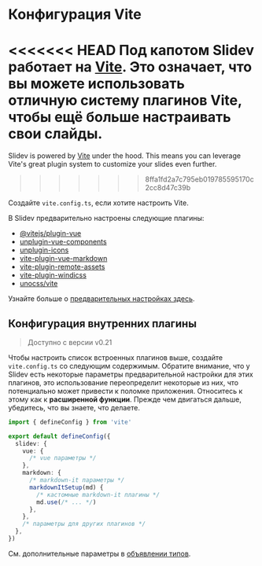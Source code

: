 # Конфигурация Vite

<Environment type="node" />

<<<<<<< HEAD
Под капотом Slidev работает на [Vite](http://vitejs.dev/). Это означает, что вы можете использовать отличную систему плагинов Vite, чтобы ещё больше настраивать свои слайды.
=======
Slidev is powered by [Vite](https://vitejs.dev/) under the hood. This means you can leverage Vite's great plugin system to customize your slides even further.
>>>>>>> 8ffa1fd2a7c795eb019785595170c2cc8d47c39b

Создайте `vite.config.ts`, если хотите настроить Vite.

В Slidev предварительно настроены следующие плагины:

- [@vitejs/plugin-vue](https://github.com/vitejs/vite/tree/main/packages/plugin-vue)
- [unplugin-vue-components](https://github.com/antfu/unplugin-vue-components)
- [unplugin-icons](https://github.com/antfu/unplugin-icons)
- [vite-plugin-vue-markdown](https://github.com/antfu/vite-plugin-vue-markdown)
- [vite-plugin-remote-assets](https://github.com/antfu/vite-plugin-remote-assets)
- [vite-plugin-windicss](https://github.com/windicss/vite-plugin-windicss)
- [unocss/vite](https://github.com/unocss/unocss/tree/main/packages/vite)

Узнайте больше о [предварительных настройках здесь](https://github.com/slidevjs/slidev/blob/main/packages/slidev/node/plugins/preset.ts).

## Конфигурация внутренних плагины

> Доступно с версии v0.21

Чтобы настроить список встроенных плагинов выше, создайте `vite.config.ts` со следующим содержимым. Обратите внимание, что у Slidev есть некоторые параметры предварительной настройки для этих плагинов, это использование переопределит некоторые из них, что потенциально может привести к поломке приложения. Относитесь к этому как к **расширенной функции**. Прежде чем двигаться дальше, убедитесь, что вы знаете, что делаете.

```ts
import { defineConfig } from 'vite'

export default defineConfig({
  slidev: {
    vue: {
      /* vue параметры */
    },
    markdown: {
      /* markdown-it параметры */
      markdownItSetup(md) {
        /* кастомные markdown-it плагины */
        md.use(/* ... */)
      },
    },
    /* параметры для других плагинов */
  },
})
```

См. дополнительные параметры в [объявлении типов](https://github.com/slidevjs/slidev/blob/main/packages/slidev/node/options.ts#L50).
